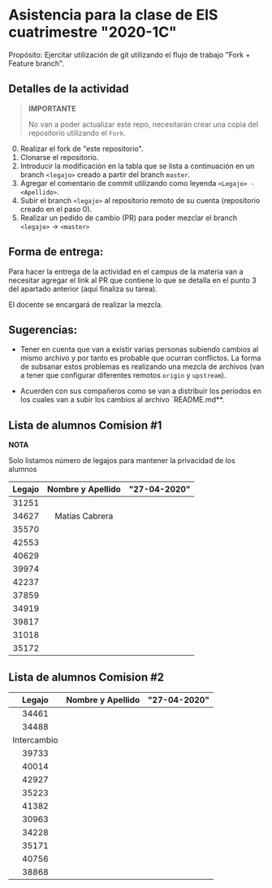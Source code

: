 ﻿# Asistencia para la clase de EIS cuatrimestre "2020-1C"

Propósito: Ejercitar utilización de git utilizando el flujo de trabajo "Fork + Feature branch".

## Detalles de la actividad

> **IMPORTANTE**
> 
> No van a poder actualizar este repo, necesitarán crear una copia del repositorio utilizando el `Fork`.

0. Realizar el fork de "este repositorio".
1. Clonarse el repositorio.
2. Introducir la modificación en la tabla que se lista a continuación en un branch `<legajo>` creado a partir del branch `master`.
3. Agregar el comentario de commit utilizando como leyenda `<Legajo> - <Apellido>`.
4. Subir el branch `<legajo>` al repositorio remoto de su cuenta (repositorio creado en el paso 0).
5. Realizar un pedido de cambio (PR) para poder mezclar el branch `<legajo>` -> `<master>`

## Forma de entrega:

Para hacer la entrega de la actividad en el campus de la materia van a necesitar agregar el link al PR que contiene lo que se detalla en el punto 3 del apartado anterior (aquí finaliza su tarea).

El docente se encargará de realizar la mezcla.

## Sugerencias:

- Tener en cuenta que van a existir varias personas subiendo cambios al mismo archivo y por tanto es probable que ocurran conflictos. La forma de subsanar estos problemas es realizando una mezcla de archivos (van a tener que configurar diferentes remotos `origin` y `upstream`).

- Acuerden con sus compañeros como se van a distribuir los períodos en los cuales van a subir los cambios al archivo `README.md**.


## Lista de alumnos Comision #1

**NOTA**

Solo listamos número de legajos para mantener la privacidad de los alumnos


| Legajo | Nombre y Apellido                     | "27-04-2020" |
| :----: | :-----------------------------------: | :--------:   |
| 31251  |                                       |              |
| 34627  | Matías Cabrera                        |              |
| 35570  |                                       |              |
| 42553  |                                       |              |
| 40629  |                                       |              |
| 39974  |                                       |              |
| 42237  |                                       |              |
| 37859  |                                       |              |
| 34919  |                                       |              |
| 39817  |                                       |              |
| 31018  |                                       |              |
| 35172  |                                       |              |

## Lista de alumnos Comision #2

| Legajo      | Nombre y Apellido                     | "27-04-2020" |
| :----:      | :-----------------------------------: | :--------:   |
| 34461       |                                       |              |
| 34488       |                                       |              |
| Intercambio |                                       |              |
| 39733       |                                       |              |
| 40014       |                                       |              |
| 42927       |                                       |              |
| 35223       |                                       |              |
| 41382       |                                       |              |
| 30963       |                                       |              |
| 34228       |                                       |              |
| 35171       |                                       |              |
| 40756       |                                       |              |
| 38868       |                                       |              |




















